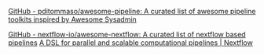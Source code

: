 
[GitHub - pditommaso/awesome-pipeline: A curated list of awesome pipeline toolkits inspired by Awesome Sysadmin](https://github.com/pditommaso/awesome-pipeline)

[GitHub - nextflow-io/awesome-nextflow: A curated list of nextflow based pipelines](https://github.com/nextflow-io/awesome-nextflow)
[A DSL for parallel and scalable computational pipelines | Nextflow](https://www.nextflow.io/)
